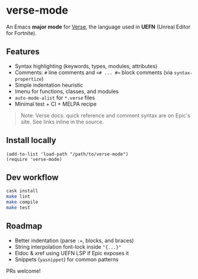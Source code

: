 # verse-mode

An Emacs **major mode** for [Verse](https://dev.epicgames.com/documentation/en-us/fortnite/verse-language-reference), the language used in **UEFN** (Unreal Editor for Fortnite).

## Features
- Syntax highlighting (keywords, types, modules, attributes)
- Comments: `#` line comments and `<# ... #>` block comments (via `syntax-propertize`)
- Simple indentation heuristic
- Imenu for functions, classes, and modules
- `auto-mode-alist` for `*.verse` files
- Minimal test + CI + MELPA recipe

> Note: Verse docs: quick reference and comment syntax are on Epic's site. See links inline in the source.

## Install locally
```elisp
(add-to-list 'load-path "/path/to/verse-mode")
(require 'verse-mode)
```

## Dev workflow
```bash
cask install
make lint
make compile
make test
```

## Roadmap
- Better indentation (parse `:=`, blocks, and braces)
- String interpolation font-lock inside `"{...}"`
- Eldoc & xref using UEFN LSP if Epic exposes it
- Snippets (`yasnippet`) for common patterns

PRs welcome!
